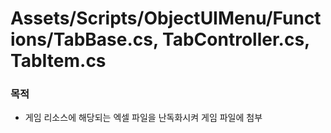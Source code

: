 # Assets/Scripts/ObjectUIMenu/Functions/TabBase.cs, TabController.cs, TabItem.cs

### 목적
- 게임 리소스에 해당되는 엑셀 파일을 난독화시켜 게임 파일에 첨부
<br>



